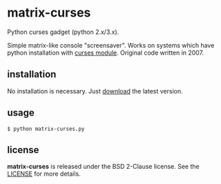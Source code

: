 # matrix-curses

Python curses gadget (python 2.x/3.x).

Simple matrix-like console "screensaver". Works on systems which have
python installation with [curses module](http://docs.python.org/3.3/library/curses.html).
Original code written in 2007.




## installation

No installation is necessary. Just
[download](https://raw2.github.com/drmats/matrix-curses/master/matrix-curses.py)
the latest version.




## usage

    $ python matrix-curses.py




## license

**matrix-curses** is released under the BSD 2-Clause license. See the
[LICENSE](https://raw2.github.com/drmats/matrix-curses/master/LICENSE)
for more details.
